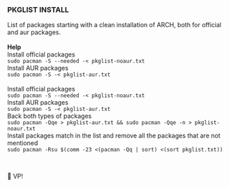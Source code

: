 <h3>PKGLIST INSTALL</h3>
List of packages starting with a clean installation of ARCH, both for official and aur packages.<br>
<br>
<b>Help</b><br>
Install official packages <br>
<code>sudo pacman -S --needed -< pkglist-noaur.txt</code><br>
Install AUR packages<br>
<code>sudo pacman -S -< pkglist-aur.txt</code><br>
<br>
Install official packages<br>
<code>sudo pacman -S --needed -< pkglist-noaur.txt</code><br>
Install AUR packages<br>
<code>sudo pacman -S -< pkglist-aur.txt</code>
<br>
Back both types of packages<br>
<code>sudo pacman -Qqe > pkglist-aur.txt && sudo pacman -Qqe -n > pkglist-noaur.txt</code>
<br>
Install packages match in the list and remove all the packages that are not mentioned <br>
<code>sudo pacman -Rsu $(comm -23 <(pacman -Qq | sort) <(sort pkglist.txt))</code>

<p> <br></p>
 VP!
